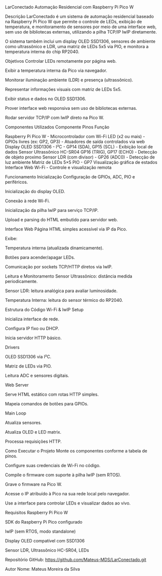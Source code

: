 LarConectado
Automação Residencial com Raspberry Pi Pico W

Descrição
LarConectado é um sistema de automação residencial baseado na Raspberry Pi Pico W que permite o controle de LEDs, exibição de temperatura, e monitoramento de sensores por meio de uma interface web, sem uso de bibliotecas externas, utilizando a pilha TCP/IP lwIP diretamente.

O sistema também inclui um display OLED SSD1306, sensores de ambiente como ultrassônico e LDR, uma matriz de LEDs 5x5 via PIO, e monitora a temperatura interna do chip RP2040.

Objetivos
Controlar LEDs remotamente por página web.

Exibir a temperatura interna da Pico via navegador.

Monitorar iluminação ambiente (LDR) e presença (ultrassônico).

Representar informações visuais com matriz de LEDs 5x5.

Exibir status e dados no OLED SSD1306.

Prover interface web responsiva sem uso de bibliotecas externas.

Rodar servidor TCP/IP com lwIP direto na Pico W.

Componentes Utilizados
Componente	Pinos	Função

Raspberry Pi Pico W	-	Microcontrolador com Wi-Fi
LED (x2 ou mais) - GPIOs livres (ex: GP2, GP3) - Atuadores de saída controlados via web
Display OLED SSD1306 - I²C - GP14 (SDA), GP15 (SCL) - Exibição local de dados
Sensor Ultrassônico HC-SR04	GP16 (TRIG), GP17 (ECHO) - Detecção de objeto proximo
Sensor LDR (com divisor) - GP26 (ADC0) - Detecção de luz ambiente
Matriz de LEDs 5×5	PIO - GP7	Visualização gráfica de estados
Interface Web Wi-Fi - Controle e visualização remota

Funcionamento
Inicialização
Configuração de GPIOs, ADC, PIO e periféricos.

Inicialização do display OLED.

Conexão à rede Wi-Fi.

Inicialização da pilha lwIP para serviço TCP/IP.

Upload e parsing do HTML embutido para servidor web.

Interface Web
Página HTML simples acessível via IP da Pico.

Exibe:

Temperatura interna (atualizada dinamicamente).

Botões para acender/apagar LEDs.

Comunicação por sockets TCP/HTTP diretos via lwIP.

Leitura e Monitoramento
Sensor Ultrassônico: distância medida periodicamente.

Sensor LDR: leitura analógica para avaliar luminosidade.

Temperatura Interna: leitura do sensor térmico do RP2040.

Estrutura do Código
Wi-Fi & lwIP Setup

Inicializa interface de rede.

Configura IP fixo ou DHCP.

Inicia servidor HTTP básico.

Drivers

OLED SSD1306 via I²C.

Matriz de LEDs via PIO.

Leitura ADC e sensores digitais.

Web Server

Serve HTML estático com rotas HTTP simples.

Mapeia comandos de botões para GPIOs.

Main Loop

Atualiza sensores.

Atualiza OLED e LED matrix.

Processa requisições HTTP.

Como Executar o Projeto
Monte os componentes conforme a tabela de pinos.

Configure suas credenciais de Wi-Fi no código.

Compile o firmware com suporte à pilha lwIP (sem RTOS).

Grave o firmware na Pico W.

Acesse o IP atribuído à Pico na sua rede local pelo navegador.

Use a interface para controlar LEDs e visualizar dados ao vivo.

Requisitos
Raspberry Pi Pico W

SDK do Raspberry Pi Pico configurado

lwIP (sem RTOS, modo standalone)

Display OLED compatível com SSD1306

Sensor LDR, Ultrassônico HC-SR04, LEDs

Repositório
GitHub: https://github.com/Mateus-MDS/LarConectado.git

Autor
Nome: Mateus Moreira da Silva


